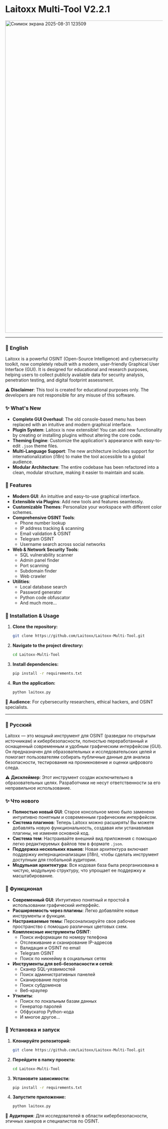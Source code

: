 # Laitoxx Multi-Tool V2.2.1

<img width="1914" height="997" alt="Снимок экрана 2025-08-31 123509" src="https://github.com/user-attachments/assets/8063d5ee-b8a3-417b-a1aa-d81471ed79b6" />


---

### 📌 English

Laitoxx is a powerful OSINT (Open-Source Intelligence) and cybersecurity toolkit, now completely rebuilt with a modern, user-friendly Graphical User Interface (GUI). It is designed for educational and research purposes, helping users to collect publicly available data for security analysis, penetration testing, and digital footprint assessment.

⚠ **Disclaimer**: This tool is created for educational purposes only. The developers are not responsible for any misuse of this software.

### ✨ What's New

*   **Complete GUI Overhaul**: The old console-based menu has been replaced with an intuitive and modern graphical interface.
*   **Plugin System**: Laitoxx is now extensible! You can add new functionality by creating or installing plugins without altering the core code.
*   **Theming Engine**: Customize the application's appearance with easy-to-edit `.json` theme files.
*   **Multi-Language Support**: The new architecture includes support for internationalization (i18n) to make the tool accessible to a global audience.
*   **Modular Architecture**: The entire codebase has been refactored into a clean, modular structure, making it easier to maintain and scale.

### 🔹 Features

*   **Modern GUI**: An intuitive and easy-to-use graphical interface.
*   **Extensible via Plugins**: Add new tools and features seamlessly.
*   **Customizable Themes**: Personalize your workspace with different color schemes.
*   **Comprehensive OSINT Tools**:
    *   Phone number lookup
    *   IP address tracking & scanning
    *   Email validation & OSINT
    *   Telegram OSINT
    *   Username search across social networks
*   **Web & Network Security Tools**:
    *   SQL vulnerability scanner
    *   Admin panel finder
    *   Port scanning
    *   Subdomain finder
    *   Web crawler
*   **Utilities**:
    *   Local database search
    *   Password generator
    *   Python code obfuscator
    *   And much more...

### 🚀 Installation & Usage

1.  **Clone the repository:**
    ```sh
    git clone https://github.com/Laitoxx/Laitoxx-Multi-Tool.git
    ```
2.  **Navigate to the project directory:**
    ```sh
    cd Laitoxx-Multi-Tool
    ```
3.  **Install dependencies:**
    ```sh
    pip install -r requirements.txt
    ```
4.  **Run the application:**
    ```sh
    python laitoxx.py
    ```

📌 **Audience**: For cybersecurity researchers, ethical hackers, and OSINT specialists.

---

### 📌 Русский

Laitoxx — это мощный инструмент для OSINT (разведки по открытым источникам) и кибербезопасности, полностью переработанный и оснащенный современным и удобным графическим интерфейсом (GUI). Он предназначен для образовательных и исследовательских целей и помогает пользователям собирать публичные данные для анализа безопасности, тестирования на проникновение и оценки цифрового следа.

⚠ **Дисклеймер**: Этот инструмент создан исключительно в образовательных целях. Разработчики не несут ответственности за его неправильное использование.

### ✨ Что нового

*   **Полностью новый GUI**: Старое консольное меню было заменено интуитивно понятным и современным графическим интерфейсом.
*   **Система плагинов**: Теперь Laitoxx можно расширять! Вы можете добавлять новую функциональность, создавая или устанавливая плагины, не изменяя основной код.
*   **Система тем**: Настраивайте внешний вид приложения с помощью легко редактируемых файлов тем в формате `.json`.
*   **Поддержка нескольких языков**: Новая архитектура включает поддержку интернационализации (i18n), чтобы сделать инструмент доступным для глобальной аудитории.
*   **Модульная архитектура**: Вся кодовая база была реорганизована в чистую, модульную структуру, что упрощает ее поддержку и масштабирование.

### 🔹 Функционал

*   **Современный GUI**: Интуитивно понятный и простой в использовании графический интерфейс.
*   **Расширяемость через плагины**: Легко добавляйте новые инструменты и функции.
*   **Настраиваемые темы**: Персонализируйте свое рабочее пространство с помощью различных цветовых схем.
*   **Комплексные инструменты OSINT**:
    *   Поиск информации по номеру телефона
    *   Отслеживание и сканирование IP-адресов
    *   Валидация и OSINT по email
    *   Telegram OSINT
    *   Поиск по никнейму в социальных сетях
*   **Инструменты для веб-безопасности и сетей**:
    *   Сканер SQL-уязвимостей
    *   Поиск административных панелей
    *   Сканирование портов
    *   Поиск субдоменов
    *   Веб-краулер
*   **Утилиты**:
    *   Поиск по локальным базам данных
    *   Генератор паролей
    *   Обфускатор Python-кода
    *   И многое другое...

### 🚀 Установка и запуск

1.  **Клонируйте репозиторий:**
    ```sh
    git clone https://github.com/Laitoxx/Laitoxx-Multi-Tool.git
    ```
2.  **Перейдите в папку проекта:**
    ```sh
    cd Laitoxx-Multi-Tool
    ```
3.  **Установите зависимости:**
    ```sh
    pip install -r requirements.txt
    ```
4.  **Запустите приложение:**
    ```sh
    python laitoxx.py
    ```

📌 **Аудитория**: Для исследователей в области кибербезопасности, этичных хакеров и специалистов по OSINT.
